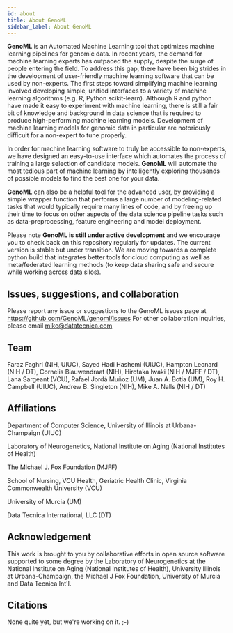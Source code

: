 ```yaml
---
id: about
title: About GenoML
sidebar_label: About GenoML
---
```


**GenoML** is an Automated Machine Learning tool that optimizes machine learning pipelines for genomic data. In recent years, the demand for machine learning experts has outpaced the supply, despite the surge of people entering the field. To address this gap, there have been big strides in the development of user-friendly machine learning software that can be used by non-experts. The first steps toward simplifying machine learning involved developing simple, unified interfaces to a variety of machine learning algorithms (e.g. R, Python scikit-learn). Although R and python have made it easy to experiment with machine learning, there is still a fair bit of knowledge and background in data science that is required to produce high-performing machine learning models. Development of machine learning models for genomic data in particular are notoriously difficult for a non-expert to tune properly. 

In order for machine learning software to truly be accessible to non-experts, we have designed an easy-to-use interface which automates the process of training a large selection of candidate models. **GenoML** will automate the most tedious part of machine learning by intelligently exploring thousands of possible models to find the best one for your data.

**GenoML** can also be a helpful tool for the advanced user, by providing a simple wrapper function that performs a large number of modeling-related tasks that would typically require many lines of code, and by freeing up their time to focus on other aspects of the data science pipeline tasks such as data-preprocessing, feature engineering and model deployment.

Please note **GenoML is still under active development** and we encourage you to check back on this repository regularly for updates. The current version is stable but under transition. We are moving towards a complete python build that integrates better tools for cloud computing as well as meta/federated learning methods (to keep data sharing safe and secure while working across data silos).

## Issues, suggestions, and collaboration
Please report any issue or suggestions to the GenoML issues page at https://github.com/GenoML/genoml/issues
For other collaboration inquiries, please email mike@datatecnica.com

## Team
Faraz Faghri (NIH, UIUC), Sayed Hadi Hashemi (UIUC), Hampton Leonard (NIH / DT), Cornelis Blauwendraat (NIH), Hirotaka Iwaki (NIH / MJFF / DT), Lana Sargeant (VCU), Rafael Jordá Muñoz (UM), Juan A. Botia (UM), Roy H. Campbell (UIUC), Andrew B. Singleton (NIH), Mike A. Nalls (NIH / DT)

## Affiliations
Department of Computer Science, University of Illinois at Urbana-Champaign (UIUC)

Laboratory of Neurogenetics, National Institute on Aging (National Institutes of Health)

The Michael J. Fox Foundation (MJFF)

School of Nursing, VCU Health, Geriatric Health Clinic, Virginia Commonwealth University (VCU) 

University of Murcia (UM)

Data Tecnica International, LLC (DT)

## Acknowledgement
This work is brought to you by collaborative efforts in open source software supported to some degree by the Laboratory of Neurogenetics at the National Institute on Aging (National Institutes of Health), University Illinois at Urbana-Champaign, the Michael J Fox Foundation, University of Murcia and Data Tecnica Int'l.

## Citations
None quite yet, but we're working on it. ;-)

